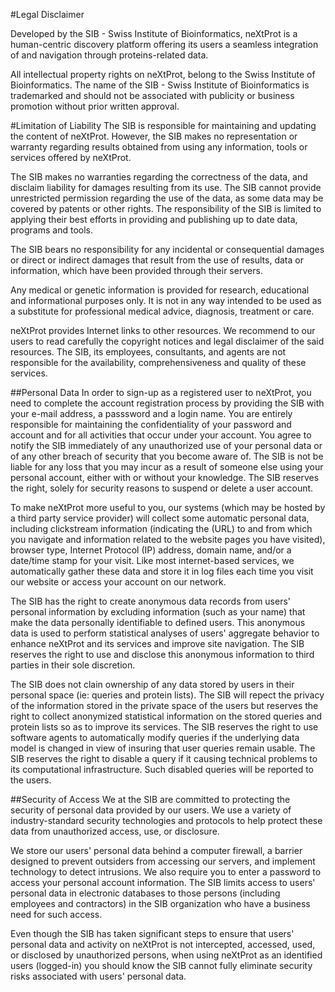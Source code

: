 
#Legal Disclaimer

Developed by the SIB - Swiss Institute of Bioinformatics, neXtProt is a human-centric discovery platform offering its users a seamless integration of and navigation through proteins-related data.

All intellectual property rights on neXtProt, belong to the Swiss Institute of Bioinformatics.
The name of the SIB - Swiss Institute of Bioinformatics is trademarked and should not be associated with publicity or business promotion without prior written approval. 


#Limitation of Liability
The SIB is responsible for maintaining and updating the content of neXtProt. However, the SIB makes no representation or warranty regarding results obtained from using any information, tools or services offered by neXtProt.

The SIB makes no warranties regarding the correctness of the data, and disclaim liability for damages resulting from its use. The SIB cannot provide unrestricted permission regarding the use of the data, as some data may be covered by patents or other rights. The responsibility of the SIB is limited to applying their best efforts in providing and publishing up to date data, programs and tools.

The SIB bears no responsibility for any incidental or consequential damages or direct or indirect damages that result from the use of results, data or information, which have been provided through their servers.

Any medical or genetic information is provided for research, educational and informational purposes only. It is not in any way intended to be used as a substitute for professional medical advice, diagnosis, treatment or care.

neXtProt provides Internet links to other resources. We recommend to our users to read carefully the copyright notices and legal disclaimer of the said resources. The SIB, its employees, consultants, and agents are not responsible for the availability, comprehensiveness and quality of these services.

##Personal Data
In order to sign-up as a registered user to neXtProt, you need to complete the account registration process by providing the SIB with your e-mail address, a passsword and a login name. You are entirely responsible for maintaining the confidentiality of your password and account and for all activities that occur under your account. You agree to notify the SIB immediately of any unauthorized use of your personal data or of any other breach of security that you become aware of. The SIB is not be liable for any loss that you may incur as a result of someone else using your personal account, either with or without your knowledge. The SIB reserves the right, solely for security reasons to suspend or delete a user account.

To make neXtProt more useful to you, our systems (which may be hosted by a third party service provider) will collect some automatic personal data, including clickstream information (indicating the (URL) to and from which you navigate and information related to the website pages you have visited), browser type, Internet Protocol (IP) address, domain name, and/or a date/time stamp for your visit. Like most internet-based services, we automatically gather these data and store it in log files each time you visit our website or access your account on our network.

The SIB has the right to create anonymous data records from users' personal information by excluding information (such as your name) that make the data personally identifiable to defined users. This anonymous data is used to perform statistical analyses of users' aggregate behavior to enhance neXtProt and its services and improve site navigation. The SIB reserves the right to use and disclose this anonymous information to third parties in their sole discretion.

The SIB does not clain ownership of any data stored by users in their personal space (ie: queries and protein lists). The SIB will repect the privacy of the information stored in the private space of the users but reserves the right to collect anonymized statistical information on the stored queries and protein lists so as to improve its services. The SIB reserves the right to use software agents to automatically modify queries if the underlying data model is changed in view of insuring that user queries remain usable. The SIB reserves the right to disable a query if it causing technical problems to its computational infrastructure. Such disabled queries will be reported to the users.

##Security of Access
We at the SIB are committed to protecting the security of personal data provided by our users. We use a variety of industry-standard security technologies and protocols to help protect these data from unauthorized access, use, or disclosure.

We store our users' personal data behind a computer firewall, a barrier designed to prevent outsiders from accessing our servers, and implement technology to detect intrusions. We also require you to enter a password to access your personal account information. The SIB limits access to users' personal data in electronic databases to those persons (including employees and contractors) in the SIB organization who have a business need for such access.

Even though the SIB has taken significant steps to ensure that users' personal data and activity on neXtProt is not intercepted, accessed, used, or disclosed by unauthorized persons, when using neXtProt as an identified users (logged-in) you should know the SIB cannot fully eliminate security risks associated with users' personal data.
